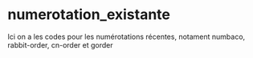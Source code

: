 # numerotation_existante
Ici on a les codes pour les numérotations récentes, notament numbaco, rabbit-order, cn-order et gorder
